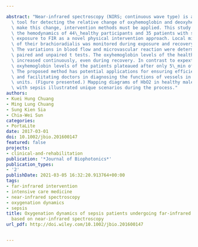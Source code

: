 ---
abstract: "Near-infrared spectroscopy (NIRS; continuous wave type) is a noninvasive\
  \ tool for detecting the relative change of oxyhemoglobin and deoxyhemoglobin. To\
  \ make this change, intervention methods must be applied. This study determined\
  \ the hemodynamics of 44\_healthy participants and 35 patients with sepsis during\
  \ exposure to FIR as a novel physical intervention approach. Local microcirculation\
  \ of their brachioradialis was monitored during exposure and recovery through NIRS.\
  \ The variations in blood flow and microvascular reaction were determined by conducting\
  \ paired and unpaired t tests. The oxyhemoglobin levels of the healthy participants\
  \ increased continuously, even during recovery. In contrast to expextations, the\
  \ oxyhemoglobin levels of the patients plateaued after only 5\_min of FIR illumination.\
  \ The proposed method has potential applications for ensuring efficient treatment\
  \ and facilitating doctors in diagnosing the functions of vessels in intensive care\
  \ units. (Figure presented.) Mapping diagrams of HbO2 in healthy males and males\
  \ with sepsis illustrated unique scenarios during the process."
authors:
- Kuei Hung Chuang
- Ming Lung Chuang
- Sung Kien Sia
- Chia-Wei Sun
categories:
- PortaLite
date: 2017-03-01
doi: 10.1002/jbio.201600147
featured: false
projects:
- clinical-and-rehabilitation
publication: '*Journal of Biophotonics*'
publication_types:
- '2'
publishDate: 2021-03-05 16:32:20.913764+00:00
tags:
- far-infrared intervention
- intensive care medicine
- near-infrared spectroscopy
- oxygenation dynamics
- sepsis
title: Oxygenation dynamics of sepsis patients undergoing far-infrared intervention
  based on near-infrared spectroscopy
url_pdf: http://doi.wiley.com/10.1002/jbio.201600147

---
